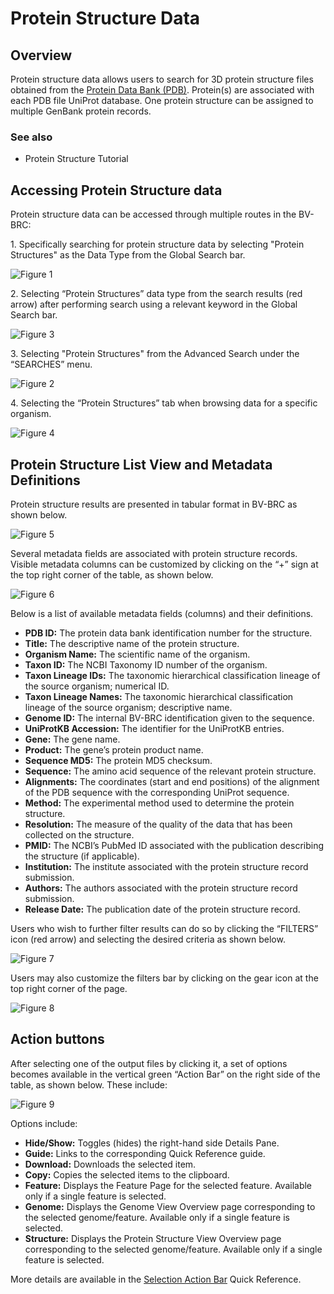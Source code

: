 # Protein Structure Data

## Overview
Protein structure data allows users to search for 3D protein structure files obtained from the [Protein Data Bank (PDB)](https://www.rcsb.org/). Protein(s) are associated with each PDB file UniProt database. One protein structure can be assigned to multiple GenBank protein records.

### See also
* Protein Structure Tutorial

## Accessing Protein Structure data

Protein structure data can be accessed through multiple routes in the BV-BRC: 

1\. Specifically searching for protein structure data by selecting "Protein Structures" as the Data Type from the Global Search bar.

![Figure 1](../images/structures_Picture1.png "Figure 1")

2\. Selecting “Protein Structures” data type from the search results (red arrow) after performing search using a relevant keyword in the Global Search bar. 

![Figure 3](../images/structures_Picture3.png "Figure 3")

3\. Selecting "Protein Structures" from the Advanced Search under the “SEARCHES” menu. 

![Figure 2](../images/structures_Picture2.png "Figure 2")

4\. Selecting the “Protein Structures” tab when browsing data for a specific organism.  

![Figure 4](../images/structures_Picture4.png "Figure 4")

## Protein Structure List View and Metadata Definitions

Protein structure results are presented in tabular format in BV-BRC as shown below. 

![Figure 5](../images/structures_Picture5.png "Figure 5")

Several metadata fields are associated with protein structure records. Visible metadata columns can be customized by clicking on the “+” sign at the top right corner of the table, as shown below.  

![Figure 6](../images/structures_Picture6.png "Figure 6")

Below is a list of available metadata fields (columns) and their definitions. 

* **PDB ID:** The protein data bank identification number for the structure. 
* **Title:** The descriptive name of the protein structure. 
* **Organism Name:** The scientific name of the organism. 
* **Taxon ID:** The NCBI Taxonomy ID number of the organism.
* **Taxon Lineage IDs:** The taxonomic hierarchical classification lineage of the source organism; numerical ID. 
* **Taxon Lineage Names:** The taxonomic hierarchical classification lineage of the source organism; descriptive name. 
* **Genome ID:** The internal BV-BRC identification given to the sequence. 
* **UniProtKB Accession:** The identifier for the UniProtKB entries.
* **Gene:** The gene name. 
* **Product:** The gene’s protein product name. 
* **Sequence MD5:** The protein MD5 checksum. 
* **Sequence:** The amino acid sequence of the relevant protein structure. 
* **Alignments:** The coordinates (start and end positions) of the alignment of the PDB sequence with the corresponding UniProt sequence.
* **Method:** The experimental method used to determine the protein structure. 
* **Resolution:** The measure of the quality of the data that has been collected on the structure.
* **PMID:** The NCBI’s PubMed ID associated with the publication describing the structure (if applicable). 
* **Institution:** The institute associated with the protein structure record submission. 
* **Authors:** The authors associated with the protein structure record submission.
* **Release Date:** The publication date of the protein structure record. 

Users who wish to further filter results can do so by clicking the “FILTERS” icon (red arrow) and selecting the desired criteria as shown below.   

![Figure 7](../images/structures_Picture7.png "Figure 7")

Users may also customize the filters bar by clicking on the gear icon at the top right corner of the page. 

![Figure 8](../images/structures_Picture8.png "Figure 8")

## Action buttons

After selecting one of the output files by clicking it, a set of options becomes available in the vertical green “Action Bar” on the right side of the table, as shown below. These include:

![Figure 9](../images/structures_Picture9.png "Figure 9")

Options include:

* **Hide/Show:** Toggles (hides) the right-hand side Details Pane.
* **Guide:** Links to the corresponding Quick Reference guide.
* **Download:** Downloads the selected item.
* **Copy:** Copies the selected items to the clipboard.
* **Feature:** Displays the Feature Page for the selected feature. Available only if a single feature is selected.
* **Genome:** Displays the Genome View Overview page corresponding to the selected genome/feature. Available only if a single feature is selected.
* **Structure:** Displays the Protein Structure View Overview page corresponding to the selected genome/feature. Available only if a single feature is selected.  

More details are available in the [Selection Action Bar](../action_bar.html) Quick Reference.